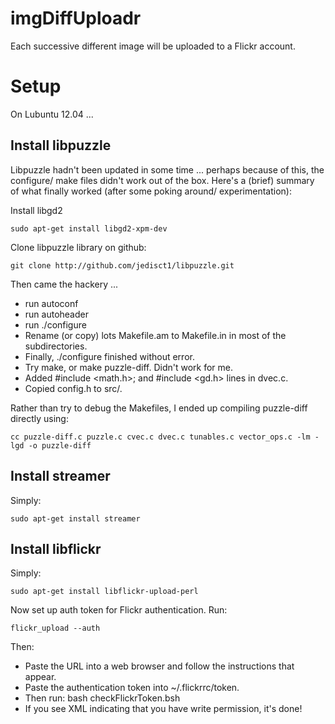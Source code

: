 imgDiffUploadr
==============

Each successive different image will be uploaded to a Flickr account.

Setup
=====

On Lubuntu 12.04 ...

Install libpuzzle
-----------------

Libpuzzle hadn't been updated in some time ... perhaps because of this, the configure/ make files didn't work out of the box.  Here's a (brief) summary of what finally worked (after some poking around/ experimentation):

Install libgd2

    sudo apt-get install libgd2-xpm-dev

Clone libpuzzle library on github: 

    git clone http://github.com/jedisct1/libpuzzle.git

Then came the hackery ... 
 * run autoconf
 * run autoheader
 * run ./configure
 * Rename (or copy) lots Makefile.am to Makefile.in in most of the subdirectories.
 * Finally, ./configure finished without error.
 * Try make, or make puzzle-diff.  Didn't work for me.
 * Added #include \<math.h\>; and #include \<gd.h\> lines in dvec.c.
 * Copied config.h to src/.
 
Rather than try to debug the Makefiles, I ended up compiling puzzle-diff directly using: 
    
    cc puzzle-diff.c puzzle.c cvec.c dvec.c tunables.c vector_ops.c -lm -lgd -o puzzle-diff

Install streamer
----------------

Simply: 

    sudo apt-get install streamer

Install libflickr
-----------------

Simply:

    sudo apt-get install libflickr-upload-perl
    

Now set up auth token for Flickr authentication.  Run:

    flickr_upload --auth

Then: 
 * Paste the URL into a web browser and follow the instructions that appear.  
 * Paste the authentication token into ~/.flickrrc/token.
 * Then run: bash checkFlickrToken.bsh
 * If you see XML indicating that you have write permission, it's done!






